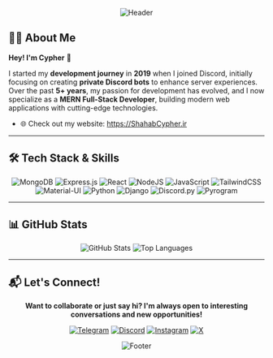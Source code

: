 <div align="center">

![Header](https://capsule-render.vercel.app/api?type=waving&color=0:34e89e,100:0f3443&height=200&section=header&text=I'm%20Cypher&fontSize=50&fontColor=f0f6fc&animation=fadeIn&fontAlignY=30&desc=MERN%20Full-Stack%20Developer%20%7C%20Bot%20Developer&descAlignY=50&descSize=18)

</div>

## 👨‍💻 About Me

**Hey! I'm Cypher** 👋

I started my **development journey** in **2019** when I joined Discord, initially focusing on creating **private Discord bots** to enhance server experiences. Over the past **5+ years**, my passion for development has evolved, and I now specialize as a **MERN Full-Stack Developer**, building modern web applications with cutting-edge technologies.
- 🌐 Check out my website: https://ShahabCypher.ir

---

## 🛠️ Tech Stack & Skills

<div align="center">

![MongoDB](https://img.shields.io/badge/MongoDB-%234ea94b.svg?style=for-the-badge&logo=mongodb&logoColor=white)
![Express.js](https://img.shields.io/badge/express.js-%23404d59.svg?style=for-the-badge&logo=express&logoColor=%2361DAFB)
![React](https://img.shields.io/badge/react-%2320232a.svg?style=for-the-badge&logo=react&logoColor=%2361DAFB)
![NodeJS](https://img.shields.io/badge/node.js-6DA55F?style=for-the-badge&logo=node.js&logoColor=white)
![JavaScript](https://img.shields.io/badge/javascript-%23323330.svg?style=for-the-badge&logo=javascript&logoColor=%23F7DF1E)
![TailwindCSS](https://img.shields.io/badge/tailwindcss-%2338B2AC.svg?style=for-the-badge&logo=tailwind-css&logoColor=white)
![Material-UI](https://img.shields.io/badge/MUI-%230081CB.svg?style=for-the-badge&logo=mui&logoColor=white)
![Python](https://img.shields.io/badge/python-3670A0?style=for-the-badge&logo=python&logoColor=ffdd54)
![Django](https://img.shields.io/badge/django-%23092E20.svg?style=for-the-badge&logo=django&logoColor=white)
![Discord.py](https://img.shields.io/badge/Discord.py-5865F2?style=for-the-badge&logo=discord&logoColor=white)
![Pyrogram](https://img.shields.io/badge/Pyrogram-26A5E4?style=for-the-badge&logo=telegram&logoColor=white)

</div>

---

## 📊 GitHub Stats

<div align="center">

![GitHub Stats](https://github-readme-stats.vercel.app/api?username=ShahabCypher&show_icons=true&theme=tokyonight&hide_border=true&bg_color=0D1117&title_color=00D9FF&icon_color=00D9FF&text_color=ffffff) ![Top Languages](https://github-readme-stats.vercel.app/api/top-langs/?username=ShahabCypher&layout=compact&theme=tokyonight&hide_border=true&bg_color=0D1117&title_color=00D9FF&text_color=ffffff)

</div>

---

## 📬 Let's Connect!

<div align="center">

**Want to collaborate or just say hi? I'm always open to interesting conversations and new opportunities!**

[![Telegram](https://img.shields.io/badge/Telegram-0088cc?style=for-the-badge&logo=telegram&logoColor=white)](https://t.me/ShahabCypher)
[![Discord](https://img.shields.io/badge/Discord-5865F2?style=for-the-badge&logo=discord&logoColor=white)](https://discordapp.com/users/654402138700644372)
[![Instagram](https://img.shields.io/badge/Instagram-E4405F?style=for-the-badge&logo=instagram&logoColor=white)](https://instagram.com/shahabcypher)
[![X](https://img.shields.io/badge/X-000?style=for-the-badge&logo=X&logoColor=white)](https://x.com/ShahabCypher)

![Footer](https://capsule-render.vercel.app/api?type=waving&color=0:34e89e,100:0f3443&height=100&section=footer)
